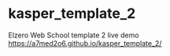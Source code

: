 # kasper_template_2
Elzero Web School template 2
live demo 
 https://a7med2o6.github.io/kasper_template_2/
